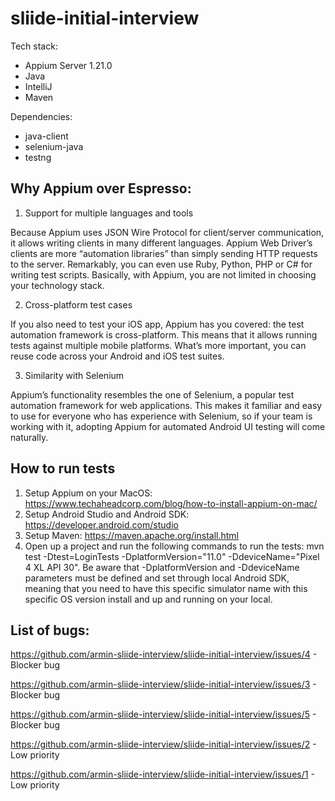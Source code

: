 # sliide-initial-interview

Tech stack:
- Appium Server 1.21.0
- Java
- IntelliJ
- Maven

Dependencies:
- java-client
- selenium-java
- testng

## Why Appium over Espresso:
1. Support for multiple languages and tools

Because Appium uses JSON Wire Protocol for client/server communication, it allows writing clients in many different languages. Appium Web Driver’s clients are more “automation libraries” than simply sending HTTP requests to the server. Remarkably, you can even use Ruby, Python, PHP or C# for writing test scripts. Basically, with Appium, you are not limited in choosing your technology stack.

2. Cross-platform test cases

If you also need to test your iOS app, Appium has you covered: the test automation framework is cross-platform. This means that it allows running tests against multiple mobile platforms. What’s more important, you can reuse code across your Android and iOS test suites.

3. Similarity with Selenium

Appium’s functionality resembles the one of Selenium, a popular test automation framework for web applications. This makes it familiar and easy to use for everyone who has experience with Selenium, so if your team is working with it, adopting Appium for automated Android UI testing will come naturally.

## How to run tests
1. Setup Appium on your MacOS: https://www.techaheadcorp.com/blog/how-to-install-appium-on-mac/
2. Setup Android Studio and Android SDK: https://developer.android.com/studio
3. Setup Maven: https://maven.apache.org/install.html
4. Open up a project and run the following commands to run the tests: mvn test -Dtest=LoginTests -DplatformVersion="11.0" -DdeviceName="Pixel 4 XL API 30". Be aware that -DplatformVersion and -DdeviceName parameters must be defined and set through local Android SDK, meaning that you need to have this specific simulator name with this specific OS version install and up and running on your local. 

## List of bugs:
https://github.com/armin-sliide-interview/sliide-initial-interview/issues/4 - Blocker bug

https://github.com/armin-sliide-interview/sliide-initial-interview/issues/3 - Blocker bug

https://github.com/armin-sliide-interview/sliide-initial-interview/issues/5 - Blocker bug

https://github.com/armin-sliide-interview/sliide-initial-interview/issues/2 - Low priority

https://github.com/armin-sliide-interview/sliide-initial-interview/issues/1 - Low priority
